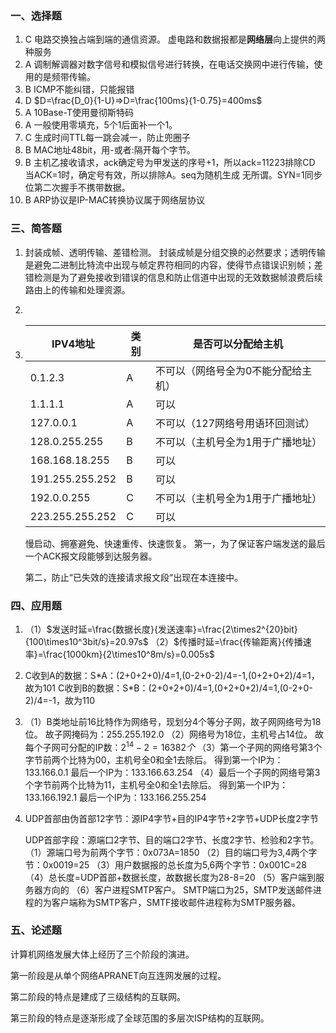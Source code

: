 ### 一、选择题

1. C
   电路交换独占端到端的通信资源。
   虚电路和数据报都是**网络层**向上提供的两种服务
2. A
   调制解调器对数字信号和模拟信号进行转换，在电话交换网中进行传输，使用的是频带传输。
3. B
   ICMP不能纠错，只能报错
4. D
   $D=\frac{D_0}{1-U}=>D=\frac{100ms}{1-0.75}=400ms$
5. A
   10Base-T使用曼彻斯特码
6. A
   一般使用零填充，5个1后面补一个1。
7. C
   生成时间TTL每一跳会减一，防止兜圈子
8. B
   MAC地址48bit，用-或者:隔开每个字节。
9. B
   主机乙接收请求，ack确定号为甲发送的序号+1，所以ack=11223排除CD
   当ACK=1时，确定号有效，所以排除A。seq为随机生成 无所谓。SYN=1同步位第二次握手不携带数据。
10. B
    ARP协议是IP-MAC转换协议属于网络层协议



### 三、简答题

1. 封装成帧、透明传输、差错检测。
   封装成帧是分组交换的必然要求；透明传输是避免二进制比特流中出现与帧定界符相同的内容，使得节点错误识别帧；差错检测是为了避免接收到错误的信息和防止信道中出现的无效数据帧浪费后续路由上的传输和处理资源。

2. 

3. | IPV4地址        | 类别 | 是否可以分配给主机                  |
   | --------------- | ---- | ----------------------------------- |
   | 0.1.2.3         | A    | 不可以（网络号全为0不能分配给主机） |
   | 1.1.1.1         | A    | 可以                                |
   | 127.0.0.1       | A    | 不可以（127网络号用语环回测试）     |
   | 128.0.255.255   | B    | 不可以（主机号全为1用于广播地址）   |
   | 168.168.18.255  | B    | 可以                                |
   | 191.255.255.252 | B    | 可以                                |
   | 192.0.0.255     | C    | 不可以（主机号全为1用于广播地址）   |
   | 223.255.255.252 | C    | 可以                                |

   慢启动、拥塞避免、快速重传、快速恢复。
   第一，为了保证客户端发送的最后一个ACK报文段能够到达服务器。

   第二，防止“已失效的连接请求报文段“出现在本连接中。



### 四、应用题

1. （1）$发送时延=\frac{数据长度}{发送速率}=\frac{2\times2^{20}bit}{100\times10^3bit/s}=20.97s$
   （2）$传播时延=\frac{传输距离}{传播速率}=\frac{1000km}{2\times10^8m/s}=0.005s$

2. C收到A的数据：S\*A：(2+0+2+0)/4=1,(0-2+0-2)/4=-1,(0+2+0+2)/4=1，故为101
   C收到B的数据：S\*B：(2+0+2+0)/4=1,(0+2+0+2)/4=1,(0-2+0-2)/4=-1，故为110

3. （1）B类地址前16比特作为网络号，现划分4个等分子网，故子网网络号为18位。
   故子网掩码为：255.255.192.0
   （2）网络号为18位，主机号占14位。
   故每个子网可分配的IP数：$2^{14}-2=16382个$
   （3）第一个子网的网络号第3个字节前两个比特为00，主机号全0和全1去除后。
   得到第一个IP为：133.166.0.1
   最后一个IP为：133.166.63.254
   （4）最后一个子网的网络号第3个字节前两个比特为11，主机号全0和全1去除后。
   得到第一个IP为：133.166.192.1
   最后一个IP为：133.166.255.254

4. UDP首部由伪首部12字节：源IP4字节+目的IP4字节+2字节+UDP长度2字节

   UDP首部字段：源端口2字节、目的端口2字节、长度2字节、检验和2字节。
   （1）源端口号为前两个字节：0x073A=1850
   （2）目的端口号为3,4两个字节：0x0019=25
   （3）用户数据报的总长度为5,6两个字节：0x001C=28
   （4）总长度=UDP首部+数据长度，故数据长度为28-8=20
   （5）客户端到服务器方向的
   （6）客户进程SMTP客户。
   SMTP端口为25，SMTP发送邮件进程的为客户端称为SMTP客户，SMTF接收邮件进程称为SMTP服务器。



### 五、论述题

计算机网络发展大体上经历了三个阶段的演进。

第一阶段是从单个网络APRANET向互连网发展的过程。

第二阶段的特点是建成了三级结构的互联网。

第三阶段的特点是逐渐形成了全球范围的多层次ISP结构的互联网。